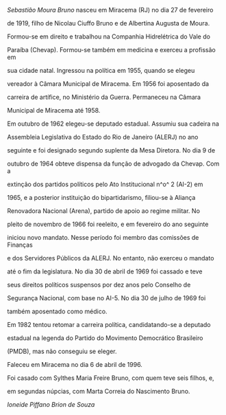 

*Sebastião Moura Bruno* nasceu em Miracema (RJ) no dia 27 de fevereiro

de 1919, filho de Nicolau Ciuffo Bruno e de Albertina Augusta de Moura.



Formou-se em direito e trabalhou na Companhia Hidrelétrica do Vale do

Paraíba (Chevap). Formou-se também em medicina e exerceu a profissão em

sua cidade natal. Ingressou na política em 1955, quando se elegeu

vereador à Câmara Municipal de Miracema. Em 1956 foi aposentado da

carreira de artífice, no Ministério da Guerra. Permaneceu na Câmara

Municipal de Miracema até 1958.



Em outubro de 1962 elegeu-se deputado estadual. Assumiu sua cadeira na

Assembleia Legislativa do Estado do Rio de Janeiro (ALERJ) no ano

seguinte e foi designado segundo suplente da Mesa Diretora. No dia 9 de

outubro de 1964 obteve dispensa da função de advogado da Chevap. Com a

extinção dos partidos políticos pelo Ato Institucional n^o^ 2 (AI-2) em

1965, e a posterior instituição do bipartidarismo, filiou-se à Aliança

Renovadora Nacional (Arena), partido de apoio ao regime militar. No

pleito de novembro de 1966 foi reeleito, e em fevereiro do ano seguinte

iniciou novo mandato. Nesse período foi membro das comissões de Finanças

e dos Servidores Públicos da ALERJ. No entanto, não exerceu o mandato

até o fim da legislatura. No dia 30 de abril de 1969 foi cassado e teve

seus direitos políticos suspensos por dez anos pelo Conselho de

Segurança Nacional, com base no AI-5. No dia 30 de julho de 1969 foi

também aposentado como médico.



Em 1982 tentou retomar a carreira política, candidatando-se a deputado

estadual na legenda do Partido do Movimento Democrático Brasileiro

(PMDB), mas não conseguiu se eleger.



Faleceu em Miracema no dia 6 de abril de 1996.



Foi casado com Sylthes Maria Freire Bruno, com quem teve seis filhos, e,

em segundas núpcias, com Marta Correia do Nascimento Bruno.



*Ioneide Piffano Brion de Souza*



